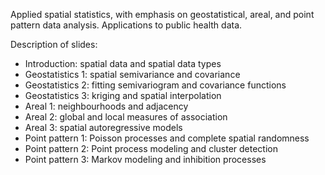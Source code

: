 Applied spatial statistics, with emphasis on geostatistical, areal, and point pattern data analysis. Applications to public health data.

Description of slides:

  * Introduction: spatial data and spatial data types
  * Geostatistics 1: spatial semivariance and covariance
  * Geostatistics 2: fitting semivariogram and covariance functions
  * Geostatistics 3: kriging and spatial interpolation
  * Areal 1: neighbourhoods and adjacency 
  * Areal 2: global and local measures of association
  * Areal 3: spatial autoregressive models
  * Point pattern 1: Poisson processes and complete spatial randomness
  * Point pattern 2: Point process modeling and cluster detection
  * Point pattern 3: Markov modeling and inhibition processes
